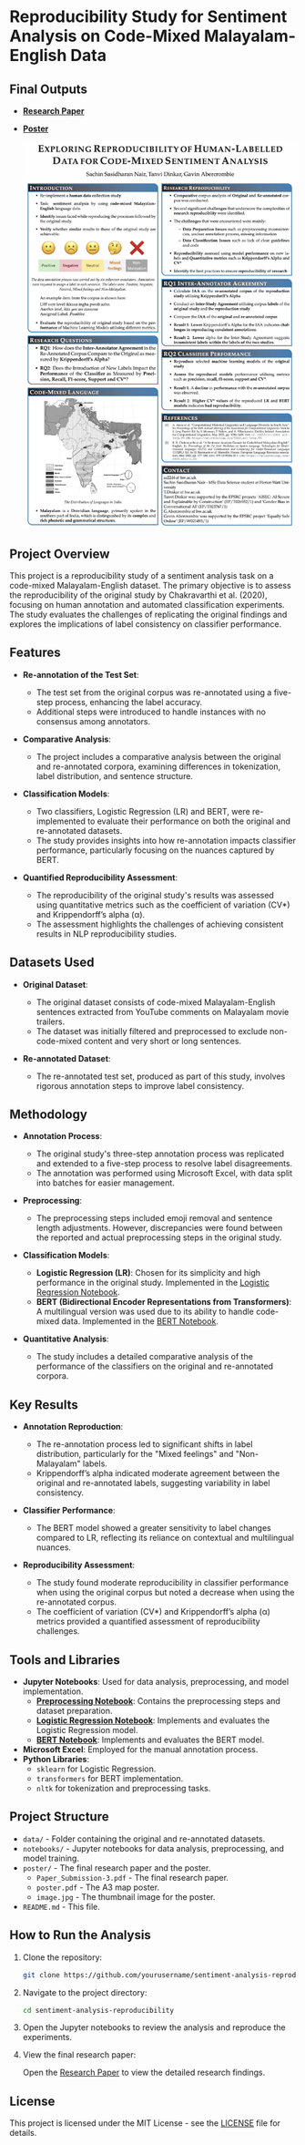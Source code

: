 
# Reproducibility Study for Sentiment Analysis on Code-Mixed Malayalam-English Data

## Final Outputs

- **[Research Paper](https://aclanthology.org/2024.humeval-1.11/)**
- **[Poster](poster/poster.pdf)**

  ![Poster Thumbnail](poster/image.jpg)

## Project Overview

This project is a reproducibility study of a sentiment analysis task on a code-mixed Malayalam-English dataset. The primary objective is to assess the reproducibility of the original study by Chakravarthi et al. (2020), focusing on human annotation and automated classification experiments. The study evaluates the challenges of replicating the original findings and explores the implications of label consistency on classifier performance.

## Features

- **Re-annotation of the Test Set**:
  - The test set from the original corpus was re-annotated using a five-step process, enhancing the label accuracy.
  - Additional steps were introduced to handle instances with no consensus among annotators.

- **Comparative Analysis**:
  - The project includes a comparative analysis between the original and re-annotated corpora, examining differences in tokenization, label distribution, and sentence structure.

- **Classification Models**:
  - Two classifiers, Logistic Regression (LR) and BERT, were re-implemented to evaluate their performance on both the original and re-annotated datasets.
  - The study provides insights into how re-annotation impacts classifier performance, particularly focusing on the nuances captured by BERT.

- **Quantified Reproducibility Assessment**:
  - The reproducibility of the original study's results was assessed using quantitative metrics such as the coefficient of variation (CV*) and Krippendorff’s alpha (α).
  - The assessment highlights the challenges of achieving consistent results in NLP reproducibility studies.

## Datasets Used

- **Original Dataset**:
  - The original dataset consists of code-mixed Malayalam-English sentences extracted from YouTube comments on Malayalam movie trailers.
  - The dataset was initially filtered and preprocessed to exclude non-code-mixed content and very short or long sentences.

- **Re-annotated Dataset**:
  - The re-annotated test set, produced as part of this study, involves rigorous annotation steps to improve label consistency.

## Methodology

- **Annotation Process**:
  - The original study's three-step annotation process was replicated and extended to a five-step process to resolve label disagreements.
  - The annotation was performed using Microsoft Excel, with data split into batches for easier management.

- **Preprocessing**:
  - The preprocessing steps included emoji removal and sentence length adjustments. However, discrepancies were found between the reported and actual preprocessing steps in the original study.

- **Classification Models**:
  - **Logistic Regression (LR)**: Chosen for its simplicity and high performance in the original study. Implemented in the [Logistic Regression Notebook](https://github.com/heysachins/multilingual-sentiment-analysis/blob/main/LR_OriginalAndNew_Datasets.ipynb).
  - **BERT (Bidirectional Encoder Representations from Transformers)**: A multilingual version was used due to its ability to handle code-mixed data. Implemented in the [BERT Notebook](https://github.com/heysachins/multilingual-sentiment-analysis/blob/main/BERT_OriginalAndNew_Datasets_Updated.ipynb).

- **Quantitative Analysis**:
  - The study includes a detailed comparative analysis of the performance of the classifiers on the original and re-annotated corpora.

## Key Results

- **Annotation Reproduction**:
  - The re-annotation process led to significant shifts in label distribution, particularly for the "Mixed feelings" and "Non-Malayalam" labels.
  - Krippendorff’s alpha indicated moderate agreement between the original and re-annotated labels, suggesting variability in label consistency.

- **Classifier Performance**:
  - The BERT model showed a greater sensitivity to label changes compared to LR, reflecting its reliance on contextual and multilingual nuances.

- **Reproducibility Assessment**:
  - The study found moderate reproducibility in classifier performance when using the original corpus but noted a decrease when using the re-annotated corpus.
  - The coefficient of variation (CV*) and Krippendorff’s alpha (α) metrics provided a quantified assessment of reproducibility challenges.

## Tools and Libraries

- **Jupyter Notebooks**: Used for data analysis, preprocessing, and model implementation.
  - **[Preprocessing Notebook](https://github.com/heysachins/multilingual-sentiment-analysis/blob/main/Prepping%20the%20Data.ipynb)**: Contains the preprocessing steps and dataset preparation.
  - **[Logistic Regression Notebook](https://github.com/heysachins/multilingual-sentiment-analysis/blob/main/LR_OriginalAndNew_Datasets.ipynb)**: Implements and evaluates the Logistic Regression model.
  - **[BERT Notebook](https://github.com/heysachins/multilingual-sentiment-analysis/blob/main/BERT_OriginalAndNew_Datasets_Updated.ipynb)**: Implements and evaluates the BERT model.
- **Microsoft Excel**: Employed for the manual annotation process.
- **Python Libraries**:
  - `sklearn` for Logistic Regression.
  - `transformers` for BERT implementation.
  - `nltk` for tokenization and preprocessing tasks.

## Project Structure

- `data/` - Folder containing the original and re-annotated datasets.
- `notebooks/` - Jupyter notebooks for data analysis, preprocessing, and model training.
- `poster/` - The final research paper and the poster.
  - `Paper_Submission-3.pdf` - The final research paper.
  - `poster.pdf` - The A3 map poster.
  - `image.jpg` - The thumbnail image for the poster.
- `README.md` - This file.

## How to Run the Analysis

1. Clone the repository:

   ```bash
   git clone https://github.com/yourusername/sentiment-analysis-reproducibility.git
   ```

2. Navigate to the project directory:

   ```bash
   cd sentiment-analysis-reproducibility
   ```

3. Open the Jupyter notebooks to review the analysis and reproduce the experiments.

4. View the final research paper:

   Open the [Research Paper](https://aclanthology.org/2024.humeval-1.11/) to view the detailed research findings.

## License

This project is licensed under the MIT License - see the [LICENSE](LICENSE) file for details.
